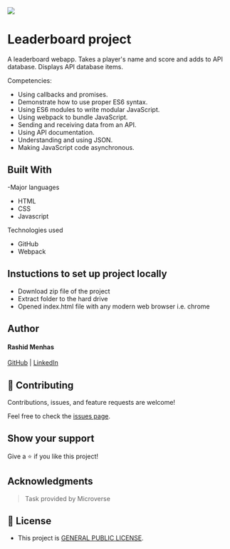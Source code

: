 ![](https://img.shields.io/badge/Microverse-blueviolet)

# Leaderboard project

A leaderboard webapp. Takes a player's name and score and adds to API database. Displays API database items.

Competencies:

- Using callbacks and promises.
- Demonstrate how to use proper ES6 syntax.
- Using ES6 modules to write modular JavaScript.
- Using webpack to bundle JavaScript.
- Sending and receiving data from an API.
- Using API documentation.
- Understanding and using JSON.
- Making JavaScript code asynchronous.

## Built With

-Major languages
-  HTML
-  CSS
-  Javascript

Technologies used
-  GitHub
-  Webpack

## Instuctions to set up project locally
 - Download zip file of the project
 - Extract folder to the hard drive
 - Opened index.html file with any modern web browser i.e. chrome
## Author

#### Rashid Menhas

[GitHub](https://github.com/RashidMenhas) | [LinkedIn](https://www.linkedin.com/in/rashid-menhas-6634aa245/)

## 🤝 Contributing

Contributions, issues, and feature requests are welcome!

Feel free to check the [issues page](https://github.com/RashidMenhas/Leaderboard/issues).

## Show your support

Give a ⭐ if you like this project!

## Acknowledgments

> Task provided by Microverse

## 📝 License

- This project is [GENERAL PUBLIC LICENSE](https://github.com/RashidMenhas/Leaderboard/blob/main/LICENSE).